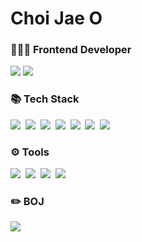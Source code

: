 # Choi Jae O
<h3>🧑🏻‍💻 Frontend Developer</h3>
<p>
  <a href="https://jaeochoii.github.io/" target="_blank"><img src="https://img.shields.io/badge/Tech_Blog-DD0B78?style=for-the-badge&logo=GitHub%20Sponsors&logoColor=white"/></a>
  <a href="https://www.linkedin.com/in/%EC%9E%AC%EC%98%A4-%EC%B5%9C-187625299/" target="_blank"><img src="https://img.shields.io/badge/Jaeochoiii-0A66C2?style=for-the-badge&logo=Linkedin&logoColor=white"/></a>
</p>
<h3>📚 Tech Stack</h3>
<p>
  <img src="https://img.shields.io/badge/HTML5-E34F26?style=for-the-badge&logo=html5&logoColor=white"/></a>&nbsp
  <img src="https://img.shields.io/badge/CSS3-1572B6?style=for-the-badge&logo=css3&logoColor=white"/></a>&nbsp
  <img src="https://img.shields.io/badge/JavaScript-F7DF1E?style=for-the-badge&logo=javascript&logoColor=black"/></a>&nbsp
  <img src="https://img.shields.io/badge/Node.js-339933?style=for-the-badge&logo=node.js&logoColor=white"/></a>&nbsp
  <img src="https://img.shields.io/badge/TypeScript-3178C6?style=for-the-badge&logo=typescript&logoColor=white"/></a>&nbsp
  <img src="https://img.shields.io/badge/React-61DAFB?style=for-the-badge&logo=react&logoColor=black"/></a>&nbsp
  <img src="https://img.shields.io/badge/Jest-C21325?style=for-the-badge&logo=jest&logoColor=white"/></a>&nbsp
</p>
<h3>⚙️ Tools</h3>
<p>
  <img src="https://img.shields.io/badge/VisualStudioCode-007ACC?style=for-the-badge&logo=visualstudiocode&logoColor=white"/></a>&nbsp
  <img src="https://img.shields.io/badge/Notion-000000?style=for-the-badge&logo=notion&logoColor=white"/></a>&nbsp
  <img src="https://img.shields.io/badge/Figma-F24E1E?style=for-the-badge&logo=figma&logoColor=white"/></a>&nbsp
  <img src="https://img.shields.io/badge/Github-181717?style=for-the-badge&logo=github&logoColor=white"/></a>&nbsp
</p>
<h3>✏️ BOJ</h3>
<img src="http://mazassumnida.wtf/api/v2/generate_badge?boj=jaeochoiii0716"/>

